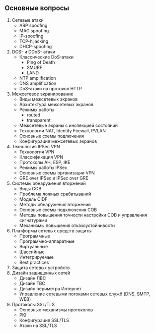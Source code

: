 ## Основные вопросы

1. Сетевые атаки
    * ARP spoofing
    * MAC spoofing
    * IP-spoofing
    * TCP-hijacking
    * DHCP-spoofing
2. DOS- и DDoS- атаки
    * Классические DoS-атаки
      * Ping of Death
      * SMURF
      * LAND
    * NTP amplification
    * DNS amplification
    * DoS-атаки на протокол HTTP
3. Межсетевое экранирование
    * Виды межсетевых экранов
    * Архитектура межсетевых экранов
    * Режимы работы
      * routed
      * transparent
    * Межсетевые экраны с инспекцией состояний
    * Технологии NAT, Identity Firewall, PVLAN
    * Основные схемы подлючения
    * Конфигурация межсетевых экранов
4. Технология IPSec VPN
    * Технология VPN
    * Классификация VPN
    * Протоколы AH, ESP, IKE
    * Режимы работы IPSec
    * Основные схемы организации VPN
    * GRE over IPSec и IPSec over GRE
5. Системы обнаружения вторжений
    * Виды СОВ
    * Проблема ложных срабатываний
    * Модель CIDF 
    * Методы обнаружения вторжений
    * Основные схемы подключения СОВ
    * Методы повышения точности настройки СОВ и управления сигнатурами
    * Механизмы повышения отказоустойчивости
6. Платформы сетевых средств защиты
    * Программные
    * Программно-аппаратные
    * Виртуальные 
    * Шассийные
    * Интегрируемые
    * Best practices
7. Защита сетевых устройств 
8. Дизайн защищенных сетей
    * Дизайн ЛВС
    * Дизайн ГВС
    * Дизайн периметра Интернет
    * Управление сетевыми потоками сетевых служб (DNS, SMTP, WEB)
9. Протоколы SSL/TLS
    * Основные механизмы протоколов
    * PKI
    * Конфигурация SSL/TLS
    * Атаки на SSL/TLS

